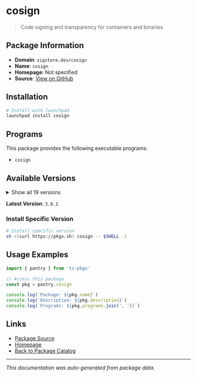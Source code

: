 # cosign

> Code signing and transparency for containers and binaries

## Package Information

- **Domain**: `sigstore.dev/cosign`
- **Name**: `cosign`
- **Homepage**: Not specified
- **Source**: [View on GitHub](https://github.com/pkgxdev/pantry/tree/main/projects/sigstore.dev/cosign/package.yml)

## Installation

```bash
# Install with launchpad
launchpad install cosign
```

## Programs

This package provides the following executable programs:

- `cosign`

## Available Versions

<details>
<summary>Show all 19 versions</summary>

- `3.0.1`, `2.6.1`, `2.6.0`, `2.5.3`, `2.5.2`
- `2.5.1`, `2.5.0`, `2.4.3`, `2.4.2`, `2.4.1`
- `2.4.0`, `2.3.0`, `2.2.4`, `2.2.3`, `2.2.2`
- `2.2.1`, `2.2.0`, `1.13.6`, `1.13.2`

</details>

**Latest Version**: `3.0.1`

### Install Specific Version

```bash
# Install specific version
sh <(curl https://pkgx.sh) cosign -- $SHELL -i
```

## Usage Examples

```typescript
import { pantry } from 'ts-pkgx'

// Access this package
const pkg = pantry.cosign

console.log(`Package: ${pkg.name}`)
console.log(`Description: ${pkg.description}`)
console.log(`Programs: ${pkg.programs.join(', ')}`)
```

## Links

- [Package Source](https://github.com/pkgxdev/pantry/tree/main/projects/sigstore.dev/cosign/package.yml)
- [Homepage](#)
- [Back to Package Catalog](../../../package-catalog.md)

---

*This documentation was auto-generated from package data.*
